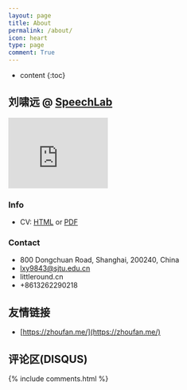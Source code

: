 ```yaml
---
layout: page
title: About
permalink: /about/
icon: heart
type: page
comment: True
---
```


* content
{:toc}

## 刘啸远 @ [SpeechLab](https://speechlab.sjtu.edu.cn)

<iframe src="https://githubbadge.appspot.com/camelop" style="border: 0;height: 142px;width: 200px;overflow: hidden;" frameBorder="0"></iframe>

### Info
- CV: [HTML](/static/cv2018_09_15.html) or [PDF](/static/cv_xiaoyuanliu_2018_09_15.pdf)

### Contact 
- 800 Dongchuan Road, Shanghai, 200240, China
- lxy9843@sjtu.edu.cn
- littleround.cn
- +8613262290218

## 友情链接

- [https://zhoufan.me/](https://zhoufan.me/)

## 评论区(DISQUS)

{% include comments.html %}